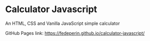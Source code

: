 # Calculator Javascript
An HTML, CSS and Vanilla JavaScript simple calculator <br>

GitHub Pages link: https://fedeperin.github.io/calculator-javascript/
